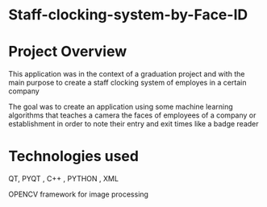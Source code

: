 # Staff-clocking-system-by-Face-ID

# Project Overview 

This application was in the context of a graduation project and with the main purpose to create 
a staff clocking system of employes in a certain company 

The goal was to create an application using some machine learning algorithms that 
teaches a camera the faces of employees of a company or establishment in order to note their entry and exit times like a badge reader


# Technologies used

QT, PYQT , C++ , PYTHON , XML

OPENCV framework for image processing
